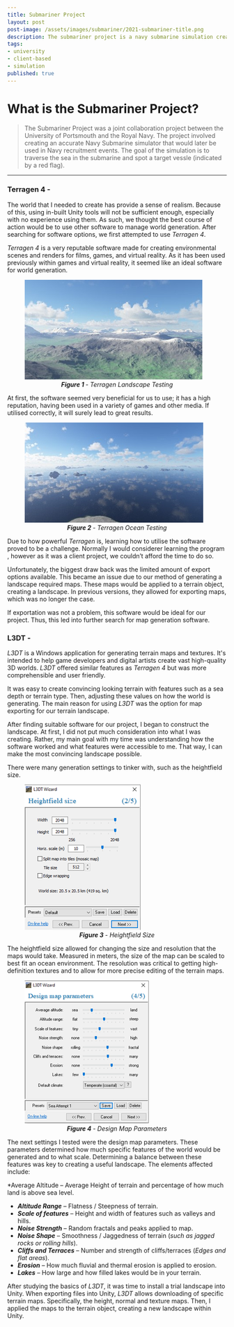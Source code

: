 ```yaml
---
title: Submariner Project
layout: post
post-image: /assets/images/submariner/2021-submariner-title.png
description: The submariner project is a navy submarine simulation created as a client-based project for The Royal Navy.
tags:
- university
- client-based
- simulation
published: true
---
```


# What is the Submariner Project?

> The Submariner Project was a joint collaboration project between the University of Portsmouth and the Royal Navy. The project involved creating an accurate Navy Submarine simulator that would later be used in Navy recruitment events. The goal of the simulation is to traverse the sea in the submarine and spot a target vessle (indicated by a red flag).

--- 

### Terragen 4 - 

The world that I needed to create has provide a sense of realism. Because of this, using in-built Unity tools will not be sufficient enough, especially with no experience using them. As such, we thought the best course of action would be to use other software to manage world generation. After searching for software options, we first attempted to use *Terragen 4*.

*Terragen 4* is a very reputable software made for creating environmental scenes and renders for films, games, and virtual reality. As it has been used previously within games and virtual reality, it seemed like an ideal software for world generation.

<figure>
  <img src="/assets/images/submariner/terragen-test-landscape.png" alt="Terragen Test Landscape">
  <figcaption align = "center"><i><b>Figure 1 </b> - Terragen Landscape Testing </i></figcaption>
</figure>

At first, the software seemed very beneficial for us to use; it has a high reputation, having been used in a variety of games and other media. If utilised correctly, it will surely lead to great results.

<figure>
  <img src="/assets/images/submariner/terragen-test-ocean.png" alt="Terragen Ocean Testing">
  <figcaption align = "center"><i><b>Figure 2 </b> - Terragen Ocean Testing</i></figcaption>
</figure>

Due to how powerful *Terragen* is, learning how to utilise the software proved to be a challenge. Normally I would considerer learning the program , however as it was a client project, we couldn’t afford the time to do so.

Unfortunately, the biggest draw back was the limited amount of export options available. This became an issue due to our method of generating a landscape required maps. These maps would be applied to a terrain object, creating a landscape. In previous versions, they allowed for exporting maps, which was no longer the case.

If exportation was not a problem, this software would be ideal for our project. Thus, this led into further search for map generation software.


### L3DT -
*L3DT* is a Windows application for generating terrain maps and textures. It's intended to help game developers and digital artists create vast high-quality 3D worlds. *L3DT* offered similar features as *Terragen 4* but was more comprehensible and user friendly. 

It was easy to create convincing looking terrain with features such as a sea depth or terrain type. Then, adjusting these values on how the world is generating. The main reason for using *L3DT* was the option for map exporting for our terrain landscape.

After finding suitable software for our project, I began to construct the landscape. At first, I did not put much consideration into what I was creating. Rather, my main goal with my time was understanding how the software worked and what features were accessible to me. That way, I can make the most convincing landscape possible.

There were many generation settings to tinker with, such as the heightfield size.

<figure>
  <img src="/assets/images/submariner/heightfield-size.png" alt="Heightfield Size ">
  <figcaption align = "center"><i><b>Figure 3 </b> - Heightfield Size</i> </figcaption>
</figure>

The heightfield size allowed for changing the size and resolution that the maps would take. Measured in meters, the size of the map can be scaled to best fit an ocean environment. The resolution was critical to getting high-definition textures and to allow for more precise editing of the terrain maps.

<figure>
  <img src="/assets/images/submariner/design-map-parameters.png" alt="Heightfield Size Settings">
  <figcaption align = "center"><i><b>Figure 4 </b> - Design Map Parameters</i></figcaption>
</figure>

The next settings I tested were the design map parameters. These parameters determined how much specific features of the world would be generated and to what scale. Determining a balance between these features was key to creating a useful landscape. The elements affected include:

*Average Altitude – Average Height of terrain and percentage of how much land is above sea level.
*	***Altitude Range*** – Flatness / Steepness of terrain.
*	***Scale of features*** – Height and width of features such as valleys and hills.
* ***Noise Strength*** – Random fractals and peaks applied to map.
*	***Noise Shape*** – Smoothness / Jaggedness of terrain (*such as jagged rocks or rolling hills*).
*	***Cliffs and Terraces*** – Number and strength of cliffs/terraces (*Edges and flat areas*).
*	***Erosion*** – How much fluvial and thermal erosion is applied to erosion.
* ***Lakes*** – How large and how filled lakes would be in your terrain.

After studying the basics of *L3DT*, it was time to install a trial landscape into Unity. When exporting files into Unity, *L3DT* allows downloading of specific terrain maps. Specifically, the height, normal and texture maps. Then, I applied the maps to the terrain object, creating a new landscape within Unity.

